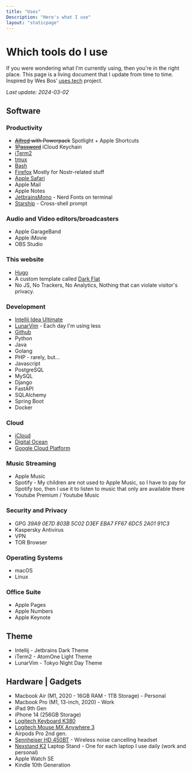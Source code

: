 ```yaml
---
title: "Uses"
Description: "Here's what I use"
layout: "staticpage"
---
```


# Which tools do I use

If you were wondering what I'm currently using, then you're in the right place.
This page is a living document that I update from time to time.
Inspired by Wes Bos’ [uses.tech](https://uses.tech) project.

_Last update: 2024-03-02_

## Software

### Productivity
* ~~[Alfred](https://www.alfredapp.com/) with Powerpack~~ Spotlight + Apple Shortcuts
* ~~[1Password](https://1password.com)~~ iCloud Keychain
* [iTerm2](https://iterm2.com)
* [tmux](https://github.com/tmux/tmux/wiki)
* [Bash](https://www.gnu.org/software/bash/)
* [Firefox](https://firefox.com) Mostly for Nostr-related stuff
* [Apple Safari](https://www.apple.com/br/safari/)
* Apple Mail
* Apple Notes
* [JetbrainsMono](https://www.jetbrains.com/lp/mono/) - Nerd Fonts on terminal
* [Starship](https://starship.rs/) - Cross-shell prompt

### Audio and Video editors/broadcasters
* Apple GarageBand
* Apple iMovie
* OBS Studio
 
### This website
* [Hugo](https://gohugo.io) 
* A custom template called [Dark Flat](https://github.com/adlermedrado/dark-flat)
* No JS, No Trackers, No Analytics, Nothing that can violate visitor's privacy.

### Development 
* [Intellij Idea Ultimate](https://www.jetbrains.com/idea/)
* [LunarVim](https://www.lunarvim.org/) - Each day I'm using less
* [Github](https://github.com)
* Python
* Java
* Golang
* PHP - rarely, but...
* Javascript
* PostgreSQL
* MySQL
* Django
* FastAPI
* SQLAlchemy
* Spring Boot
* Docker

### Cloud
* [iCloud](https://www.icloud.com/)
* [Digital Ocean](https://digitalocean.com)
* [Google Cloud Platform](https://cloud.google.com)

### Music Streaming
* Apple Music
* Spotify - My children are not used to Apple Music, so I have to pay for Spotify too, then I use it to listen to music that only are available there
* Youtube Premium / Youtube Music

### Security and Privacy
* GPG _39A9 0E7D 803B 5C02 D3EF  EBA7 FF67 6DC5 2A01 91C3_
* Kaspersky Antivirus
* VPN
* TOR Browser

### Operating Systems
* macOS
* Linux

### Office Suite
* Apple Pages
* Apple Numbers
* Apple Keynote

## Theme
* Intellij - Jetbrains Dark Theme
* iTerm2 - AtomOne Light Theme
* LunarVim - Tokyo Night Day Theme

## Hardware | Gadgets
* Macbook Air (M1, 2020 - 16GB RAM - 1TB Storage) - Personal
* Macbook Pro (M1, 13-inch, 2020) - Work
* iPad 9th Gen
* iPhone 14 (256GB Storage)
* [Logitech Keyboard K380](https://www.logitech.com/en-us/products/keyboards/k380-multi-device.920-009600.html)
* [Logitech Mouse MX Anywhere 3](https://www.logitech.com/en-us/products/mice/mx-anywhere-3-mac.910-005899.html)
* Airpods Pro 2nd gen.
* [Sennheiser HD 450BT](https://www.sennheiser-hearing.com/pt-BR/p/hd-450bt/) - Wireless noise cancelling headset
* [Nexstand K2](https://pt.aliexpress.com/item/4001234630469.html) Laptop Stand - One for each laptop I use daily (work and personal)
* Apple Watch SE
* Kindle 10th Generation
